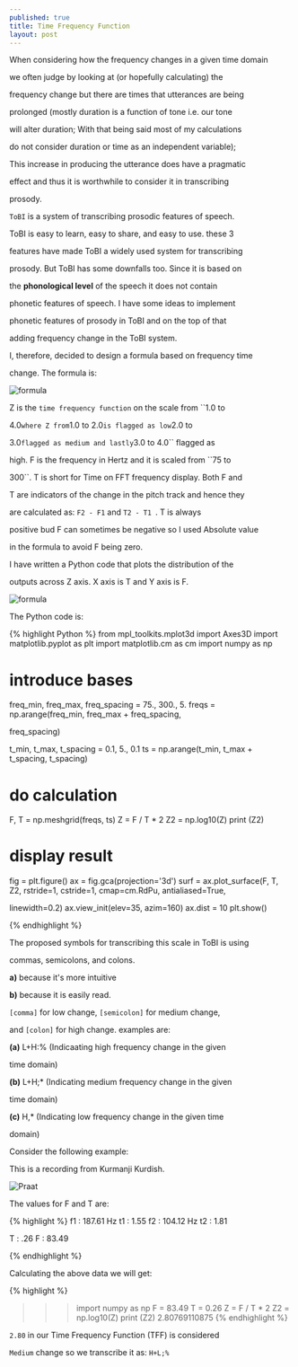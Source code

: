 ```yaml
---
published: true
title: Time Frequency Function 
layout: post
---
```

When considering how the frequency changes in a given time domain 

we often judge by looking at (or hopefully calculating) the 

frequency change but there are times that utterances are being 

prolonged (mostly duration is a function of tone i.e. our tone 

will alter duration; With that being said most of my calculations 

do not consider duration or time as an independent variable); 

This increase in producing the utterance does have a pragmatic 

effect and thus it is worthwhile to consider it in transcribing 

prosody.
 
``ToBI`` is a system of transcribing prosodic features of speech. 

ToBI is easy to learn, easy to share, and easy to use. these 3 

features have made ToBI a widely used system for transcribing 

prosody. But ToBI has some downfalls too. Since it is based on 

the **phonological level** of the speech it does not contain 

phonetic features of speech. I have some ideas to implement 

phonetic features of prosody in ToBI and on the top of that 

adding frequency change in the ToBI system. 

I, therefore, decided to design a formula based on frequency time 

change. The formula is:

![formula](http://blog.adelr.ir/images/formula.JPG)

Z is the ``time frequency function`` on the scale from ``1.0 to 

4.0`` where Z from ``1.0 to 2.0`` is flagged as low ``2.0 to 

3.0`` flagged as medium and lastly ``3.0 to 4.0`` flagged as 

high. F is the frequency in Hertz and it is scaled from ``75 to 

300``. T is short for Time on FFT  frequency display. Both F and 

T are indicators of the change in the pitch track and hence they 

are calculated as: ``F2 - F1`` and ``T2 - T1 ``. T is always 

positive bud F can sometimes be negative so I used Absolute value 

in the formula to avoid F being zero.

 I have written a Python code that plots the distribution of the 

outputs across Z axis. X axis is T and Y axis is F.

![formula](http://blog.adelr.ir/images/formula2.png)


The Python code is:

{% highlight Python %}
from mpl_toolkits.mplot3d import Axes3D
import matplotlib.pyplot as plt
import matplotlib.cm as cm
import numpy as np

# introduce bases
freq_min, freq_max, freq_spacing = 75., 300., 5.
freqs = np.arange(freq_min, freq_max + freq_spacing, 

freq_spacing)

t_min, t_max, t_spacing = 0.1, 5., 0.1
ts = np.arange(t_min, t_max + t_spacing, t_spacing)

# do calculation
F, T = np.meshgrid(freqs, ts)
Z =  F  /  T * 2
Z2 = np.log10(Z)
print (Z2)
# display result
fig = plt.figure()
ax = fig.gca(projection='3d')
surf = ax.plot_surface(F, T, Z2,
    rstride=1, cstride=1, cmap=cm.RdPu, antialiased=True, 

linewidth=0.2)
ax.view_init(elev=35, azim=160)
ax.dist = 10
plt.show()

{% endhighlight %}

The proposed symbols for transcribing this scale in ToBI is using 

commas, semicolons, and colons.

<b> a)</b> because it's more intuitive 

<b>b)</b> because it is easily read.

``[comma]`` for low change, ``[semicolon]`` for medium change, 

and ``[colon]`` for high change. examples are: 

<b>(a)</b> L+H:% (Indicaating high frequency change in the given 

time domain)

<b>(b)</b> L+H;* (Indicating medium frequency change in the given 

time domain)

<b>(c)</b> H,* (Indicating low frequency change in the given time 

domain)
 

Consider the following example:

This is a recording from Kurmanji Kurdish. 

![Praat](http://blog.adelr.ir/images/praat.JPG)


The values for F and T are:

{% highlight  %}
f1 : 187.61 Hz
t1 : 1.55 
f2 : 104.12 Hz
t2 : 1.81

T : .26
F : 83.49

{% endhighlight  %}

Calculating the above data we will get:

{% highlight  %}

>>> import numpy as np
>>> F = 83.49
>>> T = 0.26
>>> Z =  F  /  T * 2
>>> Z2 = np.log10(Z)
>>> print (Z2)
2.80769110875
{% endhighlight  %}

`` 2.80 `` in our Time Frequency Function (TFF) is considered 

``Medium`` change so we transcribe it as: ``H+L;%``